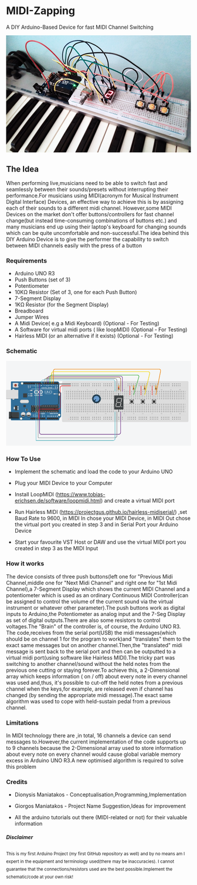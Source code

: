 # MIDI-Zapping
A DIY Arduino-Based Device for fast MIDI Channel Switching 

![schematic](https://github.com/d-maniatakos/MIDI-Zapping/blob/master/Photo.png?raw=true)

## The Idea
When performing live,musicians need to be able to switch fast and seamlessly between their sounds/presets without interrupting their performance.For musicians using
MIDI(acronym for Musical Instrument Digital Interface) Devices, an effective way to achieve this is by assigning each of their sounds to a different midi channel.
However,some MIDI Devices on the market don't offer buttons/controllers for fast channel change(but instead time-consuming combinations of buttons etc.)
and many musicians end up using their laptop's keyboard for changing sounds which can be quite uncomfortable and non-successful.The idea behind this DIY Arduino Device
is to give the performer the capability to switch between MIDI channels easily with the press of a button 

### Requirements

- Arduino UNO R3
- Push Buttons  (set of 3)
- Potentiometer
- 10KΩ Resistor (Set of 3, one for each Push Button)
- 7-Segment Display
- 1KΩ Resistor  (for the Segment Display)
- Breadboard
- Jumper Wires
- A Midi Device( e.g a Midi Keyboard) (Optional - For Testing)
- A Software for virtual midi ports ( like loopMIDI) (Optional - For Testing)
- Hairless MIDI (or an alternative if it exists) (Optional - For Testing)

### Schematic
![schematic](https://github.com/d-maniatakos/MIDI-Zapping/blob/master/Schematic.png?raw=true)

### How To Use

- Implement the schematic and load the code to your Arduino UNO

- Plug your MIDI Device to your Computer

- Install LoopMIDI (https://www.tobias-erichsen.de/software/loopmidi.html) and create a virtual MIDI port

- Run Hairless MIDI (https://projectgus.github.io/hairless-midiserial/) ,set Baud Rate to 9600, in MIDI In chose your MIDI Device, in MIDI Out chose the virtual port you created in step 3 and in Serial Port your Arduino
Device

- Start your favourite VST Host or DAW and use the virtual MIDI port you created in step 3 as the MIDI Input

### How it works

The device consists of three push buttons(left one for "Previous Midi Channel,middle one for "Next Midi Channel" and right one for "1st Midi Channel),a 7-Segment Display
which shows the current MIDI Channel and a potentiometer which is used as an ordinary Continuous MIDI Controller(can be assigned to control the volume of the current
sound via the virtual instrument or whatever other parameter).The push buttons work as digital inputs to Arduino,the Potentiometer as analog input and the 
7-Seg Display as set of digital outputs.There are also some resistors to control voltages.The "Brain" of the controller is, of course, the Arduino UNO R3.
The code,receives from the serial port(USB) the midi messages(which should be on channel 1 for the program to work)and "translates" them to the exact same messages 
but on another channel.Then,the "translated" midi message is sent back to the serial port and then can be outputted to a virtual midi port(using software like 
Hairless MIDI).The tricky part was switching to another channel/sound without the held notes from the previous one cutting or staying forever.To achieve this,
a 2-Dimensional array which keeps information ( on / off) about every note in every channel was used and,thus, it's possible to cut-off the held notes from a previous 
channel when the keys,for example, are released even if channel has changed (by sending the appropriate midi message).The exact same algorithm was used to cope
with held-sustain pedal from a previous channel.

### Limitations

In MIDI technology there are ,in total, 16 channels a device can send messages to.However,the current implementation of the code supports up to 9 channels because the 
2-Dimensional array used to store information about every note on every channel would cause global variable memory excess in Arduino UNO R3.A new optimised algorithm
is required to solve this problem

### Credits

- Dionysis Maniatakos - Conceptualisation,Programming,Implementation

- Giorgos Maniatakos   -  Project Name Suggestion,Ideas for improvement

- All the arduino tutorials out there (MIDI-related or not) for their valuable information 

##### Disclaimer

<sub>This is my first Arduino Project (my first GitHub repository as well) and by no means am I expert in the equipment and terminology used(there may be inaccuracies).
I cannot guarantee that the connections/resistors used are the best possible.Implement the schematic/code at your own risk!</sub>
